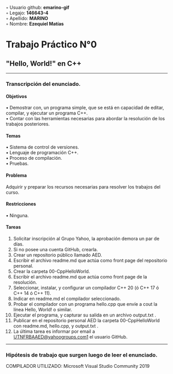◦ Usuario github: **emarino-gif**  
◦ Legajo: **146643-4**  
◦ Apellido: **MARINO**  
◦ Nombre: **Ezequiel Matías**  
  
# Trabajo Práctico N°0
## "Hello, World!" en C++
---
### Transcripción del enunciado.

#### Objetivos
• Demostrar con, un programa simple, que se está en capacidad de editar,
compilar, y ejecutar un programa C++.  
• Contar con las herramientas necesarias para abordar la resolución de los
trabajos posteriores.  

#### Temas
• Sistema de control de versiones.  
• Lenguaje de programación C++.  
• Proceso de compilación.  
• Pruebas.  

#### Problema
Adquirir y preparar los recursos necesarias para resolver los trabajos del curso.  

#### Restricciones
• Ninguna.  

#### Tareas
1. Solicitar inscripción al Grupo Yahoo, la aprobación demora un par de días.  
2. Si no posee una cuenta GitHub, crearla.  
3. Crear un repositorio público llamado AED.  
4. Escribir el archivo readme.md que actúa como front page del repositorio
personal.  
5. Crear la carpeta 00-CppHelloWorld.  
6. Escribir el archivo readme.md que actúa como front page de la resolución.  
7. Seleccionar, instalar, y configurar un compilador C++ 20 (ó C++ 17 ó C++ 14
ó C++ 11).  
8. Indicar en readme.md el compilador seleccionado.  
9. Probar el compilador con un programa hello.cpp que envíe a cout la línea
Hello, World! o similar.  
10. Ejecutar el programa, y capturar su salida en un archivo output.txt .  
11. Publicar en el repositorio personal AED la carpeta 00-CppHelloWorld con
readme.md, hello.cpp, y output.txt .  
12. La última tarea es informar por email a UTNFRBAAED@yahoogroups.com1
el usuario GitHub.  

---
### Hipótesis de trabajo que surgen luego de leer el enunciado.


COMPILADOR UTILIZADO: Microsoft Visual Studio Community 2019

